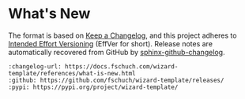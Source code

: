# What's New

The format is based on [Keep a Changelog](https://keepachangelog.com/en/1.0.0/), and this project adheres to [Intended Effort Versioning](https://jacobtomlinson.dev/effver/) (EffVer for short).
Release notes are automatically recovered from GitHub by [sphinx-github-changelog](https://github.com/ewjoachim/sphinx-github-changelog).

```{changelog}
:changelog-url: https://docs.fschuch.com/wizard-template/references/what-is-new.html
:github: https://github.com/fschuch/wizard-template/releases/
:pypi: https://pypi.org/project/wizard-template/
```
